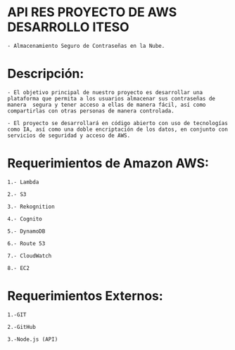 # API RES PROYECTO DE AWS DESARROLLO ITESO
    - Almacenamiento Seguro de Contraseñas en la Nube. 

# Descripción: 

    - El objetivo principal de nuestro proyecto es desarrollar una plataforma que permita a los usuarios almacenar sus contraseñas de manera  segura y tener acceso a ellas de manera fácil, así como compartirlas con otras personas de manera controlada. 

    - El proyecto se desarrollará en código abierto con uso de tecnologías como IA, así como una doble encriptación de los datos, en conjunto con servicios de seguridad y acceso de AWS. 

# Requerimientos de Amazon AWS: 

    1.- Lambda  

    2.- S3 

    3.- Rekognition  

    4.- Cognito 

    5.- DynamoDB 

    6.- Route 53 

    7.- CloudWatch 

    8.- EC2 

# Requerimientos Externos: 

    1.-GIT 

    2.-GitHub 

    3.-Node.js (API) 